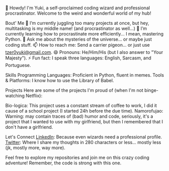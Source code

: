 👋 Howdy! I'm Yuki, a self-proclaimed coding wizard and professional procrastinator. Welcome to the weird and wonderful world of my hub!

Bout' Me
🔭 I’m currently juggling too many projects at once, but hey, multitasking is my middle name! (and procrastinator as well...)
🌱 I’m currently learning how to procrastinate more efficiently... I mean, mastering Python.
💬 Ask me about the mysteries of the universe... or maybe just coding stuff.
📫 How to reach me: Send a carrier pigeon... or just use tzer0yuki@gmail.com.
😄 Pronouns: He/Him/His (but I also answer to "Your Majesty").
⚡ Fun fact: I speak three languages: English, Sarcasm, and Portuguese.

Skills
Programming Languages: Proficient in Python, fluent in memes.
Tools & Platforms: I know how to use the Library of Babel.

Projects
Here are some of the projects I'm proud of (when I'm not binge-watching Netflix):

Bio-logica: This project uses a constant stream of coffee to work, I did it cause of a school project (I started 24h before the due time).
Namorofujao: Warning: may contain traces of (bad) humor and code, seriously, it's a project that I wanted to use with my girlfriend, but then I remembered that I don't have a girlfriend.

Let's Connect
[LinkedIn](https://www.linkedin.com/in/francisco-yuki-ishikiriyama-7018a9192/): Because even wizards need a professional profile.
[Twitter](https://twitter.com/T_Z3r0y): Where I share my thoughts in 280 characters or less... mostly less (jk, mostly more, way more).

Feel free to explore my repositories and join me on this crazy coding adventure! Remember, the code is strong with this one.
